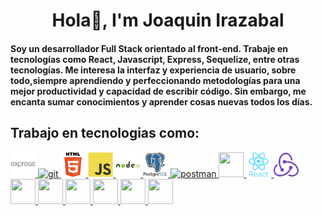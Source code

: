 <h1 align="center">Hola👋, I'm Joaquin Irazabal</h1>
<h4 align="left">Soy un desarrollador Full Stack orientado al front-end. Trabaje en tecnologías como React, Javascript, Express, Sequelize, entre otras tecnologías. Me interesa la interfaz y experiencia de usuario, sobre todo,siempre aprendiendo y perfeccionando metodologías para una mejor productividad y capacidad de escribir código. Sin embargo, me encanta sumar conocimientos y aprender cosas nuevas todos los días.</h4>
<h2>Trabajo en tecnologias como:</h2>
<a href="https://expressjs.com" target="_blank" rel="noreferrer"> <img src="https://raw.githubusercontent.com/devicons/devicon/master/icons/express/express-original-wordmark.svg" alt="express" width="40" height="40"/> </a> 
<a href="https://git-scm.com/" target="_blank" rel="noreferrer"> <img src="https://www.vectorlogo.zone/logos/git-scm/git-scm-icon.svg" alt="git" width="40" height="40"/> </a> 
<a href="https://www.w3.org/html/" target="_blank" rel="noreferrer"> <img src="https://raw.githubusercontent.com/devicons/devicon/master/icons/html5/html5-original-wordmark.svg" alt="html5" width="40" height="40"/> </a> 
<a href="https://developer.mozilla.org/en-US/docs/Web/JavaScript" target="_blank" rel="noreferrer"> <img src="https://raw.githubusercontent.com/devicons/devicon/master/icons/javascript/javascript-original.svg" alt="javascript" width="40" height="40"/> </a>
<a href="https://nodejs.org" target="_blank" rel="noreferrer"> <img src="https://raw.githubusercontent.com/devicons/devicon/master/icons/nodejs/nodejs-original-wordmark.svg" alt="nodejs" width="40" height="40"/> </a>
<a href="https://www.postgresql.org" target="_blank" rel="noreferrer"> <img src="https://raw.githubusercontent.com/devicons/devicon/master/icons/postgresql/postgresql-original-wordmark.svg" alt="postgresql" width="40" height="40"/> </a>
<a href="https://postman.com" target="_blank" rel="noreferrer"> <img src="https://www.vectorlogo.zone/logos/getpostman/getpostman-icon.svg" alt="postman" width="40" height="40"/> </a>
<a href="https://devdocs.io/cpp/" target="_blank">
<img src="https://cdn.jsdelivr.net/gh/devicons/devicon/icons/cplusplus/cplusplus-original.svg" width="40" height="40"/>
</a>
<a href="https://reactjs.org/" target="_blank" rel="noreferrer"> <img src="https://raw.githubusercontent.com/devicons/devicon/master/icons/react/react-original-wordmark.svg" alt="react" width="40" height="40"/> </a>
<a href="https://redux.js.org" target="_blank" rel="noreferrer"> <img src="https://raw.githubusercontent.com/devicons/devicon/master/icons/redux/redux-original.svg" alt="redux" width="40" height="40"/> </a>
<a href="https://www.npmjs.com/" target="_blank">
 <img src="https://cdn.jsdelivr.net/gh/devicons/devicon/icons/npm/npm-original-wordmark.svg" width="40" height="40" />
 </a>
 <a href="https://sequelize.org/" target="_blank">
  <img src="https://cdn.jsdelivr.net/gh/devicons/devicon/icons/sequelize/sequelize-original.svg" width="40" height="40"/>
  </a>
  <a href="https://slack.com/intl/es-ar/" target="_blank">
   <img src="https://cdn.jsdelivr.net/gh/devicons/devicon/icons/slack/slack-original.svg" width="40" height="40"/>
   </a>
   <a href="https://trello.com/" target="_blank">
    <img src="https://cdn.jsdelivr.net/gh/devicons/devicon/icons/trello/trello-plain.svg" width="40" height="40"/>
    </a>
    <a href="https://www.typescriptlang.org/" target="_blank">
     <img src="https://cdn.jsdelivr.net/gh/devicons/devicon/icons/typescript/typescript-original.svg" width="40" height="40" /> 
    </a>
<a href="https://devdocs.io/css/" target="_blank">
  <img src="https://cdn.jsdelivr.net/gh/devicons/devicon/icons/css3/css3-original.svg" width="40" height="40"  />
    </a>
</p>
